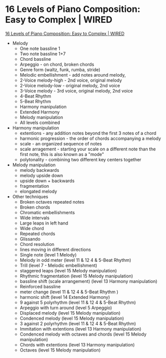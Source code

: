 # 16 Levels of Piano Composition: Easy to Complex | WIRED

[16 Levels of Piano Composition: Easy to Complex | WIRED](https://www.youtube.com/watch?v=m6buIdQacoM)

- Melody
  - One note bassline 1
  - Two note bassline 1+7
  - Chord bassline
  - Arpeggio - on chord, broken chords
  - Genre form (waltz, funk, rumba, stride)
  - Melodic embellishment - add notes around melody,
  - 2-Voice melody-high - 2nd voice, original melody
  - 2-Voice melody-low - original melody, 2nd voice
  - 3-Voice melody - 3rd voice, original melody, 2nd voice
  - 4-Beat Rhythm
  - 5-Beat Rhythm
  - Harmony manipulation
  - Extended Harmony
  - Melody manipulation
  - All levels combined
- Harmony manipulation
  - extentions - any addition notes beyond the first 3 notes of a chord
  - harmonic progression - the order of chords accompanying a melody
  - scale - an organized sequence of notes
  - scale arragement - starting your scale on a different note than the first note, this is also known as a "mode"
  - polytonality - combining two different key centers together
- Melody manipulation
  - melody backwards
  - melody upside down
  - upside down + backwards
  - fragmentation
  - elongated melody
- Other techniques
  - Broken octaves repeated notes
  - Broken chords
  - Chromatic embellishments
  - Wide intervals
  - Large leaps in left hand
  - Wide chord
  - Repeated chords
  - Glissando
  - Chord resolution
  - lines moving in different directions
  - Single note (level 1 Melody)
  - Melody in odd meter (level 11 & 12 4 & 5-Beat Rhythm)
  - Trill (level 7 - Melodic embellishment)
  - staggered leaps (level 15 Melody manipulation)
  - Rhythmic fragmentation (level 15 Melody manipulation)
  - bassline shift (scale arrangement) (level 13 Harmony manipulation)
  - Reinforced bassline
  - meter change (level 11 & 12 4 & 5-Beat Rhythm )
  - harmonic shift (level 14 Extended Harmony)
  - 9 against 5 polyrhythm (level 11 & 12 4 & 5-Beat Rhythm)
  - Arpeggio with turn around (level 5 Arpeggio)
  - Displaced melody (level 15 Melody manipulation)
  - Condenced melody (level 15 Melody manipulation)
  - 3 against 2 polyrhythm (level 11 & 12 4 & 5-Beat Rhythm)
  - Immitation with extentions (level 13 Harmony manipulation)
  - Condenced melody with octaves and chords (level 15 Melody manipulation)
  - Chords with extentions (level 13 Harmony manipulation)
  - Octaves (level 15 Melody manipulation)
